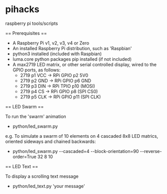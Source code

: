 # pihacks
raspberry pi tools/scripts


== Prerequisites ==

* A Raspberry Pi v1, v2, v3, v4 or Zero
* An installed Raspberry Pi distribution, such as 'Raspbian'
* python3 installed (included with Raspbian)
* luma.core python packages pip installed (if not included)
* A max2719 LED matrix, or other serial controlled display, wired to the GPIO ports, as follows:
  * 2719 p1 VCC -> RPi GPIO p2 5V0
  * 2719 p2 GND -> RPi GPIO p6 GND
  * 2719 p3 DIN -> RPi TPIO p10 (MOSI)
  * 2719 p4 CS -> RPi GPIO p8 (SPI CS0)
  * 2719 p5 CLK -> RPi GPIO p11 (SPI CLK)


== LED Swarm ==

To run the 'swarm' animation

* python/led_swarm.py

e.g. To simulate a swarm of 10 elements on 4 cascaded 8x8 LED matrics, oriented sideways and chained backwards:

* python/led_swarm.py --cascaded=4 --block-orientation=90 --reverse-order=True 32 8 10


== LED Text ==

To display a scrolling text message

* python/led_text.py 'your message'


